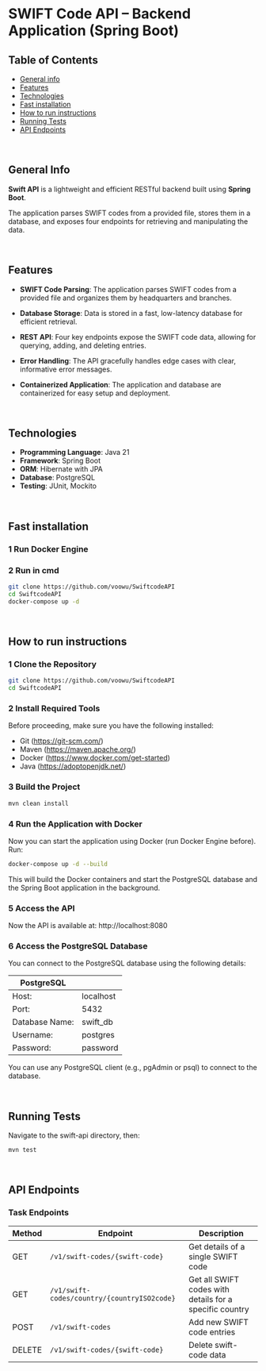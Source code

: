 # SWIFT Code API – Backend Application (Spring Boot)

## Table of Contents
* [General info](#general-info)
* [Features](#features)
* [Technologies](#technologies)
* [Fast installation](#fast-installation)
* [How to run instructions](#how-to-run-instructions)
* [Running Tests](#running-tests)
* [API Endpoints](#api-endpoints)


<br>


## General Info
**Swift API** is a lightweight and efficient RESTful backend built using **Spring Boot**.

The application parses SWIFT codes from a provided file, stores them in a database, and exposes four endpoints for retrieving and manipulating the data.

<br>


## Features  


-  **SWIFT Code Parsing**: The application parses SWIFT codes from a provided file and organizes them by headquarters and branches.

-  **Database Storage**: Data is stored in a fast, low-latency database for efficient retrieval.

-  **REST API**: Four key endpoints expose the SWIFT code data, allowing for querying, adding, and deleting entries.

-  **Error Handling**: The API gracefully handles edge cases with clear, informative error messages.

-  **Containerized Application**: The application and database are containerized for easy setup and deployment.



<br>

##  Technologies  

- **Programming Language**: Java 21
- **Framework**: Spring Boot  
- **ORM**: Hibernate with JPA  
- **Database**: PostgreSQL
- **Testing**: JUnit, Mockito



<br>

##  Fast installation  

### 1️ Run Docker Engine

### 2️ Run in cmd
```sh
git clone https://github.com/voowu/SwiftcodeAPI
cd SwiftcodeAPI
docker-compose up -d
```


  
<br>

##  How to run instructions

### 1️ Clone the Repository
```sh
git clone https://github.com/voowu/SwiftcodeAPI
cd SwiftcodeAPI
```
### 2️ Install Required Tools
Before proceeding, make sure you have the following installed:

- Git (https://git-scm.com/)
- Maven (https://maven.apache.org/)
- Docker (https://www.docker.com/get-started)
- Java (https://adoptopenjdk.net/)

### 3️ Build the Project
```sh
mvn clean install
```

### 4️ Run the Application with Docker
Now you can start the application using Docker (run Docker Engine before). Run:

```sh
docker-compose up -d --build
```
This will build the Docker containers and start the PostgreSQL database and the Spring Boot application in the background.

### 5️ Access the API
Now the API is available at:
http://localhost:8080

### 6️ Access the PostgreSQL Database
You can connect to the PostgreSQL database using the following details:

| PostgreSQL           |                        |
|-----------------|------------------------|
| Host: | localhost  |         
| Port:	  | 5432  |         
| Database Name:	  | swift_db          |      
| Username:   	  | postgres    |      
| Password:	    | password |

You can use any PostgreSQL client (e.g., pgAdmin or psql) to connect to the database.

<br>

##  Running Tests
Navigate to the swift-api directory, then:
```sh
mvn test
```

<br>

##  API Endpoints  
###  Task Endpoints  
| Method | Endpoint                                    | Description                                              |
|--------|---------------------------------------------|----------------------------------------------------------|
| GET    | `/v1/swift-codes/{swift-code}`              | Get details of a single SWIFT code                       |
| GET    | `/v1/swift-codes/country/{countryISO2code}` | Get all SWIFT codes with details for a specific country  |
| POST   | `/v1/swift-codes`                           | Add new SWIFT code entries                               |
| DELETE | `/v1/swift-codes/{swift-code}`              | Delete swift-code data                                   |

<br>
